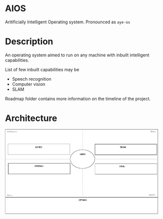 # AIOS

Aritificially Intelligent Operating system. Pronounced as `aye-os`

# Description

An operating system aimed to run on any machine with inbuilt intelligent capabilities. 

List of few inbuilt capabilities may be
* Speech recognition
* Computer vision
* SLAM

Roadmap folder contains more information on the timeline of the project.

# Architecture

<img src="./architecture/aios.jpg"/>
